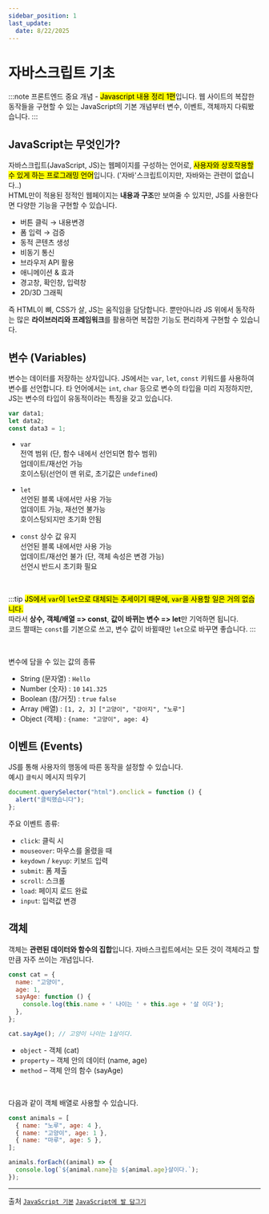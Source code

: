 ```yaml
---
sidebar_position: 1
last_update:
  date: 8/22/2025
---
```


# 자바스크립트 기초


:::note
프론트엔드 중요 개념 - <mark>Javascript 내용 정리 1편</mark>입니다.
웹 사이트의 복잡한 동작들을 구현할 수 있는 JavaScript의 기본 개념부터 변수, 이벤트, 객체까지 다뤄봤습니다.
:::


## JavaScript는 무엇인가?

자바스크립트(JavaScript, JS)는 웹페이지를 구성하는 언어로, <mark>사용자와 상호작용할 수 있게 하는 프로그래밍 언어</mark>입니다. ('자바'스크립트이지만, 자바와는 관련이 없습니다..)  
HTML만이 적용된 정적인 웹페이지는 **내용과 구조**만 보여줄 수 있지만, JS를 사용한다면 다양한 기능을 구현할 수 있습니다.

- 버튼 클릭 → 내용변경
- 폼 입력 → 검증
- 동적 콘텐츠 생성
- 비동기 통신
- 브라우저 API 활용
- 애니메이션 & 효과
- 경고창, 확인창, 입력창
- 2D/3D 그래픽

즉 HTML이 뼈, CSS가 살, JS는 움직임을 담당합니다. 
뿐만아니라 JS 위에서 동작하는 많은 **라이브러리와 프레임워크**를 활용하면 복잡한 기능도 편리하게 구현할 수 있습니다. 

## 변수 (Variables)

변수는 데이터를 저장하는 상자입니다.
JS에서는 `var`, `let`, `const` 키워드를 사용하여 변수를 선언합니다.
타 언어에서는 `int`, `char` 등으로 변수의 타입을 미리 지정하지만, JS는 변수의 타입이 유동적이라는 특징을 갖고 있습니다.

```js
var data1;
let data2;
const data3 = 1;
```

- `var`  
  전역 범위 (단, 함수 내에서 선언되면 함수 범위)   
  업데이트/재선언 가능  
  호이스팅(선언이 맨 위로, 초기값은 `undefined`)
  
- `let`  
  선언된 블록 내에서만 사용 가능  
  업데이트 가능, 재선언 불가능  
  호이스팅되지만 초기화 안됨
- `const`
  상수 값 유지   
  선언된 블록 내에서만 사용 가능    
  업데이트/재선언 불가 (단, 객체 속성은 변경 가능)  
  선언시 반드시 초기화 필요

<br/>

:::tip
<mark>JS에서 `var`이 `let`으로 대체되는 추세이기 때문에, `var`을 사용할 일은 거의 없습니다.</mark>  
따라서 **상수, 객체/배열 => const**, **값이 바뀌는 변수 => let**만 기억하면 됩니다.  
코드 짤때는 `const`를 기본으로 쓰고, 변수 값이 바뀔때만 `let`으로 바꾸면 좋습니다.
:::

<br/>

변수에 담을 수 있는 값의 종류
- String (문자열) : `Hello`
- Number (숫자) : `10` `141.325`
- Boolean (참/거짓) : `true` `false`
- Array (배열) : `[1, 2, 3]` `["고양이", "강아지", "노루"]`
- Object (객체) : `{name: "고양이", age: 4}`


## 이벤트 (Events)

JS를 통해 사용자의 행동에 따른 동작을 설정할 수 있습니다.  
예시) `클릭`시 메시지 띄우기
```js
document.querySelector("html").onclick = function () {
  alert("클릭했습니다");
};
```
주요 이벤트 종류:
- `click`: 클릭 시
- `mouseover`: 마우스를 올렸을 때
- `keydown` / `keyup`: 키보드 입력
- `submit`: 폼 제출
- `scroll`: 스크롤
- `load`: 페이지 로드 완료
- `input`: 입력값 변경


## 객체
객체는 **관련된 데이터와 함수의 집합**입니다.
자바스크립트에서는 모든 것이 객체라고 할 만큼 자주 쓰이는 개념입니다.

```js
const cat = {
  name: "고양이",
  age: 1,
  sayAge: function () {
    console.log(this.name + ' 나이는 ' + this.age + '살 이다');
  },
};

cat.sayAge(); // 고양이 나이는 1살이다.
```
- `object` - 객체 (cat)
- `property` – 객체 안의 데이터 (name, age)
- `method` – 객체 안의 함수 (sayAge)

<br/>

다음과 같이 객체 배열로 사용할 수 있습니다.
```js
const animals = [
  { name: "노루", age: 4 },
  { name: "고양이", age: 1 },
  { name: "마루", age: 5 },
];

animals.forEach((animal) => {
  console.log(`${animal.name}는 ${animal.age}살이다.`);
});
```

---


출처 
[`JavaScript 기본`](https://developer.mozilla.org/ko/docs/Learn_web_development/Getting_started/Your_first_website/Adding_interactivity)
[`JavaScript에 발 담그기`](https://developer.mozilla.org/ko/docs/Learn_web_development/Core/Scripting/A_first_splash)